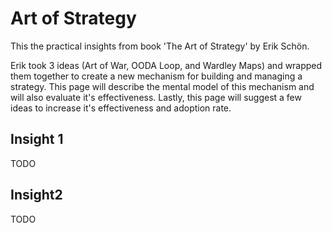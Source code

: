 # Art of Strategy

This the practical insights from book 'The Art of Strategy' by Erik Schön.


Erik took 3 ideas (Art of War, OODA Loop, and Wardley Maps) and wrapped them together to create a new mechanism for building and managing a strategy. This page will describe the mental model of this mechanism and will also evaluate it's effectiveness. Lastly, this page will suggest a few ideas to increase it's effectiveness and adoption rate.

## Insight 1
TODO

## Insight2
TODO
